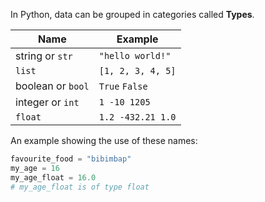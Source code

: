 In Python, data can be grouped in categories called **Types**.

|Name|Example|
|---|---|
|string or `str`|`"hello world!"`|
|`list`|`[1, 2, 3, 4, 5]`|
|boolean or `bool`|`True` `False`|
|integer or `int`|`1 -10 1205`|
|`float`|`1.2 -432.21 1.0`|

An example showing the use of these names:

```python
favourite_food = "bibimbap"
my_age = 16
my_age_float = 16.0
# my_age_float is of type float
```